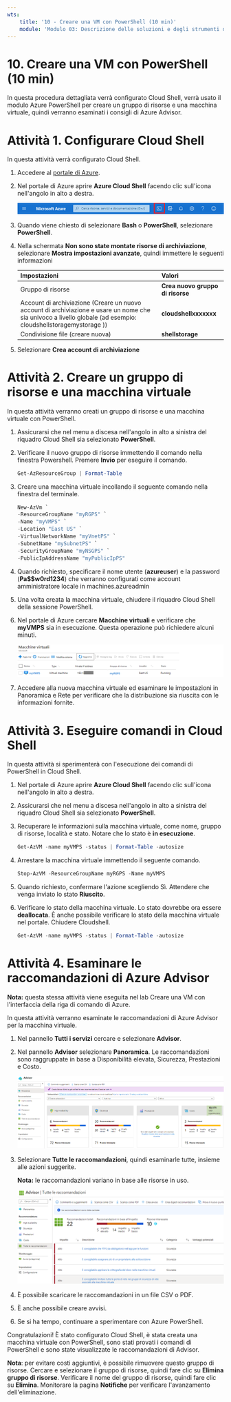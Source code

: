 ```yaml
---
wts:
    title: '10 - Creare una VM con PowerShell (10 min)'
    module: 'Modulo 03: Descrizione delle soluzioni e degli strumenti di gestione principali'
---
```

# 10. Creare una VM con PowerShell (10 min)

In questa procedura dettagliata verrà configurato Cloud Shell, verrà usato il modulo Azure PowerShell per creare un gruppo di risorse e una macchina virtuale, quindi verranno esaminati i consigli di Azure Advisor. 

# Attività 1. Configurare Cloud Shell 

In questa attività verrà configurato Cloud Shell. 

1. Accedere al [portale di Azure](https://portal.azure.com).

2. Nel portale di Azure aprire **Azure Cloud Shell** facendo clic sull'icona nell'angolo in alto a destra.

    ![Screenshot dell'icona Azure Cloud Shell nel portale di Azure.](../images/1002.png)

3. Quando viene chiesto di selezionare **Bash** o **PowerShell**, selezionare **PowerShell**.

4. Nella schermata **Non sono state montate risorse di archiviazione**, selezionare **Mostra impostazioni avanzate**, quindi immettere le seguenti informazioni

    | Impostazioni | Valori |
    |  -- | -- |
    | Gruppo di risorse | **Crea nuovo gruppo di risorse** |
    | Account di archiviazione (Creare un nuovo account di archiviazione e usare un nome che sia univoco a livello globale (ad esempio: cloudshellstoragemystorage )) | **cloudshellxxxxxxx** |
    | Condivisione file (creare nuova) | **shellstorage** |

5. Selezionare **Crea account di archiviazione**

# Attività 2. Creare un gruppo di risorse e una macchina virtuale

In questa attività verranno creati un gruppo di risorse e una macchina virtuale con PowerShell.  

1. Assicurarsi che nel menu a discesa nell'angolo in alto a sinistra del riquadro Cloud Shell sia selezionato **PowerShell**.

2. Verificare il nuovo gruppo di risorse immettendo il comando nella finestra Powershell. Premere **Invio** per eseguire il comando.

    ```PowerShell
    Get-AzResourceGroup | Format-Table
    ```

3. Creare una macchina virtuale incollando il seguente comando nella finestra del terminale. 

    ```PowerShell
    New-AzVm `
    -ResourceGroupName "myRGPS" `
    -Name "myVMPS" `
    -Location "East US" `
    -VirtualNetworkName "myVnetPS" `
    -SubnetName "mySubnetPS" `
    -SecurityGroupName "myNSGPS" `
    -PublicIpAddressName "myPublicIpPS"
    ```
    
4. Quando richiesto, specificare il nome utente (**azureuser**) e la password (**Pa$$w0rd1234**) che verranno configurati come account amministratore locale in  machines.azureadmin

5. Una volta creata la macchina virtuale, chiudere il riquadro Cloud Shell della sessione PowerShell.

6. Nel portale di Azure cercare **Macchine virtuali** e verificare che **myVMPS** sia in esecuzione. Questa operazione può richiedere alcuni minuti.

    ![Screenshot della pagina Macchine virtuali con myVMPS in esecuzione.](../images/1001.png)

7. Accedere alla nuova macchina virtuale ed esaminare le impostazioni in Panoramica e Rete per verificare che la distribuzione sia riuscita con le informazioni fornite. 

# Attività 3. Eseguire comandi in Cloud Shell

In questa attività si sperimenterà con l'esecuzione dei comandi di PowerShell in Cloud Shell. 

1. Nel portale di Azure aprire **Azure Cloud Shell** facendo clic sull'icona nell'angolo in alto a destra.

2. Assicurarsi che nel menu a discesa nell'angolo in alto a sinistra del riquadro Cloud Shell sia selezionato **PowerShell**.

3. Recuperare le informazioni sulla macchina virtuale, come nome, gruppo di risorse, località e stato. Notare che lo stato è **in esecuzione**.

    ```PowerShell
    Get-AzVM -name myVMPS -status | Format-Table -autosize
    ```

4. Arrestare la macchina virtuale immettendo il seguente comando. 

    ```PowerShell
    Stop-AzVM -ResourceGroupName myRGPS -Name myVMPS
    ```
5. Quando richiesto, confermare l'azione scegliendo Sì. Attendere che venga inviato lo stato **Riuscito**.

6. Verificare lo stato della macchina virtuale. Lo stato dovrebbe ora essere **deallocata**. È anche possibile verificare lo stato della macchina virtuale nel portale. Chiudere Cloudshell.

    ```PowerShell
    Get-AzVM -name myVMPS -status | Format-Table -autosize
    ```

# Attività 4. Esaminare le raccomandazioni di Azure Advisor

**Nota:** questa stessa attività viene eseguita nel lab Creare una VM con l'interfaccia della riga di comando di Azure. 

In questa attività verranno esaminate le raccomandazioni di Azure Advisor per la macchina virtuale. 

1. Nel pannello **Tutti i servizi** cercare e selezionare **Advisor**. 

2. Nel pannello **Advisor** selezionare **Panoramica**. Le raccomandazioni sono raggruppate in base a Disponibilità elevata, Sicurezza, Prestazioni e Costo. 

    ![Screenshot della pagina Panoramica di Advisor. ](../images/1003.png)

3. Selezionare **Tutte le raccomandazioni**, quindi esaminarle tutte, insieme alle azioni suggerite. 

    **Nota:** le raccomandazioni variano in base alle risorse in uso. 

    ![Screenshot della pagina Tutte le raccomandazioni di Advisor. ](../images/1004.png)

4. È possibile scaricare le raccomandazioni in un file CSV o PDF. 

5. È anche possibile creare avvisi. 

6. Se si ha tempo, continuare a sperimentare con Azure PowerShell. 

Congratulazioni! È stato configurato Cloud Shell, è stata creata una macchina virtuale con PowerShell, sono stati provati i comandi di PowerShell e sono state visualizzate le raccomandazioni di Advisor.

**Nota**: per evitare costi aggiuntivi, è possibile rimuovere questo gruppo di risorse. Cercare e selezionare il gruppo di risorse, quindi fare clic su **Elimina gruppo di risorse**. Verificare il nome del gruppo di risorse, quindi fare clic su **Elimina**. Monitorare la pagina **Notifiche** per verificare l'avanzamento dell'eliminazione.
